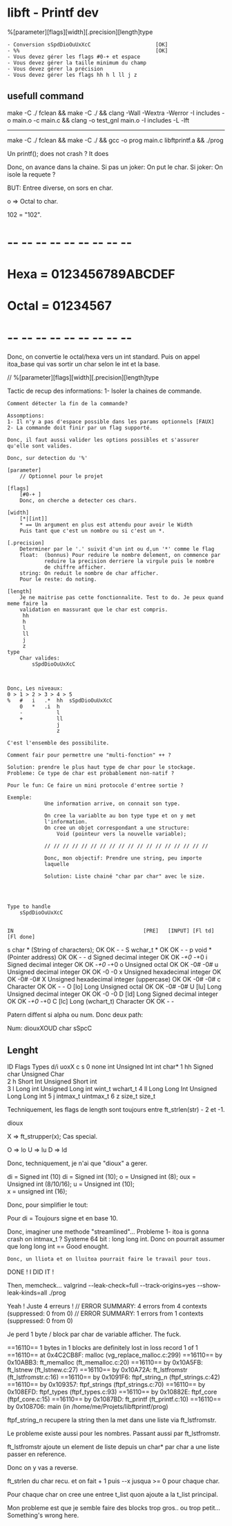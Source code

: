 
# libft - Printf dev

%[parameter][flags][width][.precision][length]type

	- Conversion sSpdDioOuUxXcC						[OK]
	- %%											[OK]
	- Vous devez gérer les flags #0-+ et espace
	- Vous devez gérer la taille minimum du champ
	- Vous devez gérer la précision
	- Vous devez gérer les flags hh h l ll j z


## usefull command

make -C ./ fclean && make -C ./ &&
clang -Wall -Wextra -Werror -I includes -o main.o -c main.c &&
clang -o test_gnl main.o -I includes -L  -lft

---

make -C ./ fclean && make -C ./ && gcc -o prog main.c libftprintf.a && ./prog


Un printf(); does not crash ?
It does

Donc, on avance dans la chaine.
Si pas un joker: On put le char.
Si joker: On isole la requete ?

BUT: Entree diverse, on sors en char.

o => Octal to char.

102 = "102".

# -- -- -- -- -- -- -- -- -- #
#	Hexa = 0123456789ABCDEF  #
#	Octal = 01234567		 #
# -- -- -- -- -- -- -- -- -- #

Donc, on convertie  le octal/hexa vers un int standard.
Puis on appel itoa_base qui vas sortir un char selon le
int et la base.


// %[parameter][flags][width][.precision][length]type

Tactic de recup des informations:
1- Isoler la chaines de commande.

    Comment détecter la fin de la commande?
    
    Assomptions:
    1- Il n'y a pas d'espace possible dans les params optionnels [FAUX]
    2- La commande doit finir par un flag supporté.
    
    Donc, il faut aussi valider les options possibles et s'assurer
    qu'elle sont valides.
    
    Donc, sur detection du '%'
    
    [parameter]
        // Optionnel pour le projet
        
    [flags]
        [#0-+ ]
        Donc, on cherche a detecter ces chars.
        
    [width]
        [*|[int]]
        * == Un argument en plus est attendu pour avoir le Width
        Puis tant que c'est un nombre ou si c'est un *.
        
    [.precision]
        Determiner par le '.' suivit d'un int ou d,un '*' comme le flag
        float:  (bonnus) Pour reduire le nombre delement, on commence par
                reduire la precision derriere la virgule puis le nombre
                de chiffre afficher.
        string: On reduit le nombre de char afficher.
        Pour le reste: do noting.

    [length]
        Je ne maitrise pas cette fonctionnalite. Test to do. Je peux quand meme faire la
        validation en massurant que le char est compris.
         hh
         h
         l
         ll
         j
         z
    type
        Char valides:
            sSpdDioOuUxXcC


            
    Donc, Les niveaux:
    0 > 1 > 2 > 3 > 4 > 5
    %   #   i   .*  hh  sSpdDioOuUxXcC
        0   *   .i  h  
        -           l
        +           ll
                    j
                    z

    C'est l'ensemble des possibilite. 

    Comment fair pour permettre une "multi-fonction" ++ ?
    
    Solution: prendre le plus haut type de char pour le stockage.
    Probleme: Ce type de char est probablement non-natif ? 

	Pour le fun: Ce faire un mini protocole d'entree sortie ?
	
	Exemple: 
				Une information arrive, on connait son type.
				
				On cree la variablte au bon type type et on y met
				l'information. 
				On cree un objet correspondant a une structure:
					Void (pointeur vers la nouvelle variable);
				
				// // // // // // // // // // // // // // // // // //
				
				Donc, mon objectif: Prendre une string, peu importe
				laquelle
				
				Solution: Liste chainé "char par char" avec le size.
				
				
				
    
	Type to handle
		sSpdDioOuUxXcC
	
	
	IN											[PRE]	[INPUT]	[Fl td]	[Fl done]
s	char * (String of characters);				OK		OK		-		-
S	wchar_t * 									OK		OK		-		-
p	void * (Pointer address)					OK		OK		-		-
d	Signed decimal integer						OK		OK		-_+0	-_+0
i	Signed decimal integer						OK		OK		-_+0	-_+0
o	Unsigned octal								OK		OK		-0#		-0#
u	Unsigned decimal integer					OK		OK		-0		-0
x	Unsigned hexadecimal integer				OK		OK		-0#		-0#
X	Unsigned hexadecimal integer (uppercase)	OK		OK		-0#		-0#
c	Character									OK		OK		-		-
O	[lo]	Long Unsigned octal					OK		OK		-0#		-0#
U   [lu]	Long Unsigned decimal integer		OK		OK		-0		-0
D	[ld]	Long Signed decimal integer			OK		OK		-_+0	-_+0
C	[lc]	Long (wchart_t) Character			OK		OK		-		-

Patern diffent si alpha ou num. Donc deux path:

Num:	diouxXOUD
char	sSpcC


## Lenght
ID	Flags	Types
			d/i				uoxX					c		s
0	none	int				Unsigned Int			int		char*
1	hh		Signed char		Unsigned Char			
2	h		Short Int		Unsigned Short int		
3	l		Long int		Unsigned Long int		wint_t	wchart_t
4	ll		Long Long Int	Unsigned Long Long int
5	j		intmax_t		uintmax_t
6	z		size_t			size_t


Techniquement, les flags de length sont toujours entre ft_strlen(str) - 2 et -1.


dioux

X => ft_strupper(x); Cas special.

O => lo
U => lu
D => ld

Donc, techniquement, je n'ai que "dioux" a gerer.

di = Signed int (10)	di = Signed int (10);
o = Unsigned int (8);	oux	= Unsigned int (8/10/16);
u = Unsigned int (10);	
x = unsigned int (16);

Donc, pour simplifier le tout:

Pour di = Toujours signe et en base 10.

Donc, imaginer une methode "streamlined"...
Probleme 1- itoa is gonna crash on intmax_t ?
	Systeme 64 bit : long long int.
	Donc on pourrait assumer que long long int == Good enought.


	Donc, un lliota et on lluitoa pourrait faire le travail pour tous.

	
DONE ! I DID IT !


Then, memcheck...
valgrind --leak-check=full --track-origins=yes --show-leak-kinds=all ./prog

Yeah ! Juste 4 erreurs !
// ERROR SUMMARY: 4 errors from 4 contexts (suppressed: 0 from 0)
// ERROR SUMMARY: 1 errors from 1 contexts (suppressed: 0 from 0)


Je perd 1 byte / block par char de variable afficher. The fuck.

==16110== 1 bytes in 1 blocks are definitely lost in loss record 1 of 1
==16110==    at 0x4C2CB8F: malloc (vg_replace_malloc.c:299)
==16110==    by 0x10ABB3: ft_memalloc (ft_memalloc.c:20)
==16110==    by 0x10A5FB: ft_lstnew (ft_lstnew.c:27)
==16110==    by 0x10A72A: ft_lstfromstr (ft_lstfromstr.c:16)
==16110==    by 0x1091F6: ftpf_string_n (ftpf_strings.c:42)
==16110==    by 0x109357: ftpf_strings (ftpf_strings.c:70)
==16110==    by 0x108EFD: ftpf_types (ftpf_types.c:93)
==16110==    by 0x10882E: ftpf_core (ftpf_core.c:15)
==16110==    by 0x1087BD: ft_printf (ft_printf.c:10)
==16110==    by 0x108706: main (in /home/me/Projets/libftprintf/prog)

ftpf_string_n recupere la string then la met dans une liste via ft_lstfromstr.

Le probleme existe aussi pour les nombres. Passant aussi par ft_lstfromstr.

ft_lstfromstr ajoute un element de liste depuis un char* par char a une liste passer en reference.

Donc on y vas a reverse.

ft_strlen du char recu.
et on fait + 1 puis --x jusqua >= 0 pour chaque char.

Pour chaque char on cree une entree t_list quon ajoute a la t_list principal.

Mon probleme est que je semble faire des blocks trop gros.. ou trop petit... Something's wrong here.



